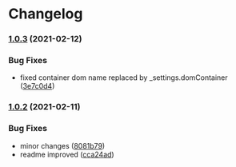 # Changelog

### [1.0.3](https://www.github.com/the-sz/TrackViewer/compare/v1.0.2...v1.0.3) (2021-02-12)


### Bug Fixes

* fixed container dom name replaced by _settings.domContainer ([3e7c0d4](https://www.github.com/the-sz/TrackViewer/commit/3e7c0d47b85fcd81c3ca5eb653e4fb53646ac55b))

### [1.0.2](https://www.github.com/the-sz/TrackViewer/compare/v1.0.1...v1.0.2) (2021-02-11)


### Bug Fixes

* minor changes ([8081b79](https://www.github.com/the-sz/TrackViewer/commit/8081b79393a6797774406b575ecf7789603575cb))
* readme improved ([cca24ad](https://www.github.com/the-sz/TrackViewer/commit/cca24ad75b19ee2adc6c3ccd1e59bedc63e72a35))

